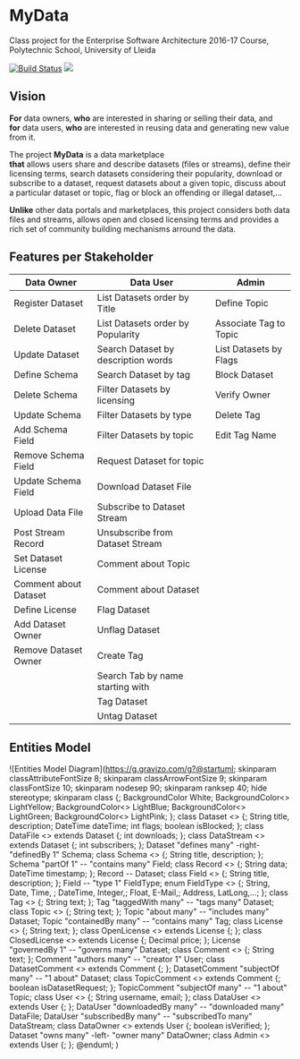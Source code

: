 # MyData

Class project for the Enterprise Software Architecture 2016-17 Course, Polytechnic School, University of Lleida

[![Build Status](https://travis-ci.org/UdL-EPS-SoftArch/mydata-api.svg?branch=master)](https://travis-ci.org/UdL-EPS-SoftArch/mydata-api/branches) 
<a href="https://zenhub.com"><img src="https://cdn.rawgit.com/ZenHubIO/support/master/zenhub-badge.svg"></a>

## Vision

**For** data owners, **who** are interested in sharing or selling their data, and \
**for** data users, **who** are interested in reusing data and generating new value from it.

The project **MyData** is a data marketplace \
**that** allows users share and describe datasets (files or streams), define their licensing
terms, search datasets considering their popularity, download or subscribe to a dataset, 
request datasets about a given topic, discuss about a particular dataset or topic, 
flag or block an offending or illegal dataset,...

**Unlike** other data portals and marketplaces, this project considers both data files and 
streams, allows open and closed licensing terms and provides a rich set of community building 
mechanisms arround the data.


## Features per Stakeholder

|       Data Owner        |       Data User                      |  Admin
| ------------------------|--------------------------------------|-------------------------
|  Register Dataset       |  List Datasets order by Title        |  Define Topic
|  Delete Dataset         |  List Datasets order by Popularity   |  Associate Tag to Topic
|  Update Dataset         |  Search Dataset by description words |  List Datasets by Flags
|  Define Schema          |  Search Dataset by tag               |  Block Dataset
|  Delete Schema          |  Filter Datasets by licensing        |  Verify Owner
|  Update Schema          |  Filter Datasets by type             |  Delete Tag
|  Add Schema Field       |  Filter Datasets by topic            |  Edit Tag Name
|  Remove Schema Field    |  Request Dataset for topic           |
|  Update Schema Field    |  Download Dataset File               |
|  Upload Data File       |  Subscribe to Dataset Stream         |
|  Post Stream Record     |  Unsubscribe from Dataset Stream     |
|  Set Dataset License    |  Comment about Topic                 |
|  Comment about Dataset  |  Comment about Dataset               |
|  Define License         |  Flag Dataset
|  Add Dataset Owner      |  Unflag Dataset
|  Remove Dataset Owner   |  Create Tag
|                         |  Search Tab by name starting with
|                         |  Tag Dataset
|                         |  Untag Dataset

## Entities Model

![Entities Model Diagram](https://g.gravizo.com/g?@startuml;
skinparam classAttributeFontSize 8;
skinparam classArrowFontSize 9;
skinparam classFontSize 10;
skinparam nodesep 90;
skinparam ranksep 40;
hide stereotype;
skinparam class {;
	BackgroundColor White;
	BackgroundColor<<Data>> LightYellow;
	BackgroundColor<<User>> LightBlue;
	BackgroundColor<<Rights>> LightGreen;
	BackgroundColor<<Metadata>> LightPink;
};
class Dataset <<Data>> {;
	String title, description;
	DateTime dateTime;
	int flags;
	boolean isBlocked;
};
class DataFile <<Data>> extends Dataset {;
	int downloads;
};
class DataStream <<Data>> extends Dataset {;
	int subscribers;
};
Dataset "defines many" -right- "definedBy 1" Schema;
class Schema <<Data>> {;
	String title, description;
};
Schema "partOf 1" -- "contains many" Field;
class Record <<Data>> {;
	String data;
	DateTime timestamp;
};
Record -- Dataset;
class Field <<Data>> {;
	String title, description;
};
Field -- "type 1" FieldType;
enum FieldType <<Data>> {;
	String, Date, Time, ;
	DateTime, Integer,;
	Float, E-Mail,;
	Address, LatLong,...;
};
class Tag <<Metadata>> {;
	String text;
};
Tag "taggedWith many" -- "tags many" Dataset;
class Topic <<Metadata>> {;
    String text;
};
Topic "about many" -- "includes many" Dataset;
Topic "containedBy many" -- "contains many" Tag;
class License <<Rights>> {;
	String text;
};
class OpenLicense <<Rights>> extends License {;
};
class ClosedLicense <<Rights>> extends License {;
	Decimal price;
};
License "governedBy 1" -- "governs many" Dataset;
class Comment <<Metadata>> {;
	String text;
};
Comment "authors many" -- "creator 1" User;
class DatasetComment <<Metadata>> extends Comment {;
};
DatasetComment "subjectOf many" -- "1 about" Dataset;
class TopicComment <<Metadata>> extends Comment {;
	boolean isDatasetRequest;
};
TopicComment "subjectOf many" -- "1 about" Topic;
class User <<User>> {;
	String username, email;
};
class DataUser <<User>> extends User {;
};
DataUser "downloadedBy many" -- "downloaded many" DataFile;
DataUser "subscribedBy many" -- "subscribedTo many" DataStream;
class DataOwner <<User>> extends User {;
	boolean isVerified;
};
Dataset "owns many" -left- "owner many" DataOwner;
class Admin <<User>> extends User {;
};
@enduml;
)

